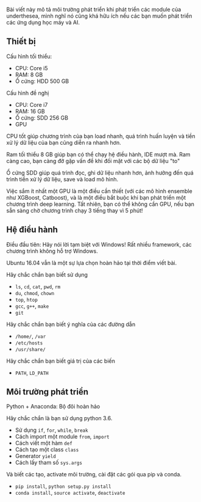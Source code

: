 Bài viết này mô tả môi trường phát triển khi phát triển các module của underthesea, mình nghĩ nó cũng khá hữu ích nếu các bạn muốn phát triển các ứng dụng học máy và AI.

## Thiết bị

Cấu hình tối thiểu:

* CPU: Core i5
* RAM: 8 GB
* Ổ cứng: HDD 500 GB

Cấu hình đề nghị

* CPU: Core i7
* RAM: 16 GB
* Ổ cứng: SDD 256 GB
* GPU

CPU tốt giúp chương trình của bạn load nhanh, quá trình huấn luyện và tiền xử lý dữ liệu của bạn cũng diễn ra nhanh hơn.

Ram tối thiểu 8 GB giúp bạn có thể chạy hệ điều hành, IDE mượt mà. Ram càng cao, bạn càng đỡ gặp vấn đề khi đối mặt với các bộ dữ liệu "to"

Ổ cứng SDD giúp quá trình đọc, ghi dữ liệu nhanh hơn, ảnh hưởng đến quá trình tiền xử lý dữ liệu, save và load mô hình.

Việc sắm ít nhất một GPU là một điều cần thiết (với các mô hình ensemble như XGBoost, Catboost), và là một điều bắt buộc khi bạn phát triển một chương trình deep learning. Tất nhiên, bạn có thể không cần GPU, nếu bạn sẵn sàng chờ chương trình chạy 3 tiếng thay vì 5 phút!

## Hệ điều hành

Điều đầu tiên: Hãy nói lời tạm biệt với Windows! Rất nhiều framework, các chương trình không hỗ trợ Windows. 

Ubuntu 16.04 vẫn là một sự lựa chọn hoàn hảo tại thời điểm viết bài.

Hãy chắc chắn bạn biết sử dụng

* `ls`, `cd`, `cat`, `pwd`, `rm`
* `du`, `chmod`, `chown`
* `top`, `htop`
* `gcc`, `g++`, `make`
* `git`

Hãy chắc chắn bạn biết ý nghĩa của các đường dẫn

* `/home/`, `/var`
* `/etc/hosts`
* `/usr/share/`

Hãy chắc chắn bạn biết giá trị của các biến

* `PATH`, `LD_PATH`

## Môi trường phát triển

Python + Anaconda: Bộ đôi hoàn hảo

Hãy chắc chắn là bạn sử dụng python 3.6.

* Sử dụng `if`, `for`, `while`, `break`
* Cách import một module `from`, `import`
* Cách viết một hàm `def`
* Cách tạo một class `class`
* Generator `yield`
* Cách lấy tham số `sys.args`

Và biết các tạo, activate môi trường, cài đặt các gói qua pip và conda.

* `pip install`, `python setup.py install`
* `conda install`, `source activate`, `deactivate`